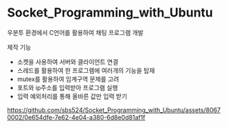 # Socket_Programming_with_Ubuntu
우분투 환경에서 C언어를 활용하여 채팅 프로그램 개발

제작 기능
- 소켓을 사용하여 서버와 클라이언트 연결
- 스레드를 활용하여 한 프로그램에 여러개의 기능을 탑재
- mutex를 활용하여 임계구역 문제를 고려
- 포트와 ip주소를 입력받아 프로그램 실행
- 입력 예외처리를 통해 올바른 값만 입력 받기



https://github.com/sbs524/Socket_Programming_with_Ubuntu/assets/80670002/0e654dfe-7e62-4e04-a380-6d8e0d81af1f
